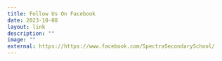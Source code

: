 ```yaml
---
title: Follow Us On Facebook
date: 2023-10-08
layout: link
description: ""
image: ""
external: https://https://www.facebook.com/SpectraSecondarySchool/
---
```

